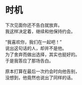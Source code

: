 # 时机

下次见面你还不告白就放弃。\
我这样决定着，继续和他保持约会。

“我喜欢你，我们在一起吧！”\
说出这句话的人，却并不是他。\
为了舍弃而做出选择，其实也挺好的。\
于是我答应了那场告白。

原本打算在最后一次约会时向他告别，\
没想到，他竟然也说出了同样的话。
